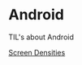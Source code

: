 # Android

TIL's about Android

[Screen Densities](https://github.com/hmcfletch/til/blob/master/android/screen-densities.md)
